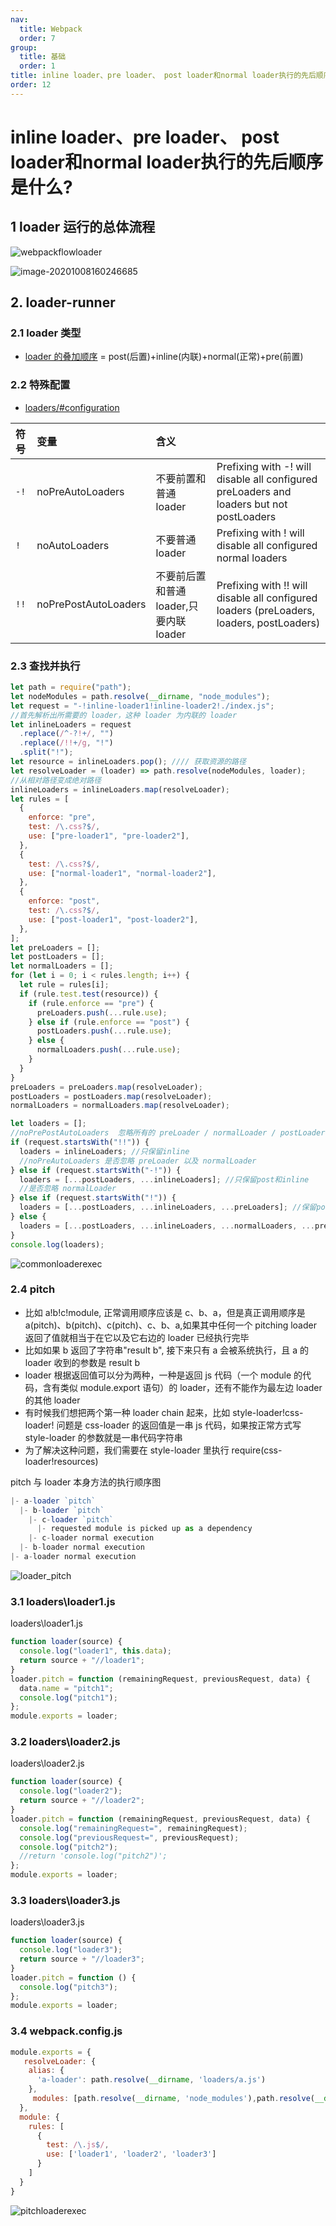 ```yaml
---
nav:
  title: Webpack
  order: 7
group:
  title: 基础
  order: 1
title: inline loader、pre loader、 post loader和normal loader执行的先后顺序是什么?
order: 12
---
```


# inline loader、pre loader、 post loader和normal loader执行的先后顺序是什么?

## 1 loader 运行的总体流程

![webpackflowloader](https://wsk-mweb.oss-cn-hangzhou.aliyuncs.com/ipic/2020-10-08-080232.png)

![image-20201008160246685](https://wsk-mweb.oss-cn-hangzhou.aliyuncs.com/ipic/2020-10-08-080248.png)

## 2. loader-runner

### 2.1 loader 类型

- [loader 的叠加顺序](https://github.com/webpack/webpack/blob/v4.39.3/lib/NormalModuleFactory.js#L159-L339) = post(后置)+inline(内联)+normal(正常)+pre(前置)

### 2.2 特殊配置

- [loaders/#configuration](https://webpack.js.org/concepts/loaders/#configuration)

| 符号 | 变量                 | 含义                                    |                                                              |
| :--- | :------------------- | :-------------------------------------- | ------------------------------------------------------------ |
| `-!` | noPreAutoLoaders     | 不要前置和普通 loader                   | Prefixing with -! will disable all configured preLoaders and loaders but not postLoaders |
| `!`  | noAutoLoaders        | 不要普通 loader                         | Prefixing with ! will disable all configured normal loaders  |
| `!!` | noPrePostAutoLoaders | 不要前后置和普通 loader,只要内联 loader | Prefixing with !! will disable all configured loaders (preLoaders, loaders, postLoaders) |

### 2.3 查找并执行

```js
let path = require("path");
let nodeModules = path.resolve(__dirname, "node_modules");
let request = "-!inline-loader1!inline-loader2!./index.js";
//首先解析出所需要的 loader，这种 loader 为内联的 loader
let inlineLoaders = request
  .replace(/^-?!+/, "")
  .replace(/!!+/g, "!")
  .split("!");
let resource = inlineLoaders.pop(); //// 获取资源的路径
let resolveLoader = (loader) => path.resolve(nodeModules, loader);
//从相对路径变成绝对路径
inlineLoaders = inlineLoaders.map(resolveLoader);
let rules = [
  {
    enforce: "pre",
    test: /\.css?$/,
    use: ["pre-loader1", "pre-loader2"],
  },
  {
    test: /\.css?$/,
    use: ["normal-loader1", "normal-loader2"],
  },
  {
    enforce: "post",
    test: /\.css?$/,
    use: ["post-loader1", "post-loader2"],
  },
];
let preLoaders = [];
let postLoaders = [];
let normalLoaders = [];
for (let i = 0; i < rules.length; i++) {
  let rule = rules[i];
  if (rule.test.test(resource)) {
    if (rule.enforce == "pre") {
      preLoaders.push(...rule.use);
    } else if (rule.enforce == "post") {
      postLoaders.push(...rule.use);
    } else {
      normalLoaders.push(...rule.use);
    }
  }
}
preLoaders = preLoaders.map(resolveLoader);
postLoaders = postLoaders.map(resolveLoader);
normalLoaders = normalLoaders.map(resolveLoader);

let loaders = [];
//noPrePostAutoLoaders  忽略所有的 preLoader / normalLoader / postLoader
if (request.startsWith("!!")) {
  loaders = inlineLoaders; //只保留inline
  //noPreAutoLoaders 是否忽略 preLoader 以及 normalLoader
} else if (request.startsWith("-!")) {
  loaders = [...postLoaders, ...inlineLoaders]; //只保留post和inline
  //是否忽略 normalLoader
} else if (request.startsWith("!")) {
  loaders = [...postLoaders, ...inlineLoaders, ...preLoaders]; //保留post inline pre
} else {
  loaders = [...postLoaders, ...inlineLoaders, ...normalLoaders, ...preLoaders];
}
console.log(loaders);
```

![commonloaderexec](https://wsk-mweb.oss-cn-hangzhou.aliyuncs.com/ipic/2020-10-08-080303.png)

### 2.4 pitch

- 比如 a!b!c!module, 正常调用顺序应该是 c、b、a，但是真正调用顺序是 a(pitch)、b(pitch)、c(pitch)、c、b、a,如果其中任何一个 pitching loader 返回了值就相当于在它以及它右边的 loader 已经执行完毕
- 比如如果 b 返回了字符串"result b", 接下来只有 a 会被系统执行，且 a 的 loader 收到的参数是 result b
- loader 根据返回值可以分为两种，一种是返回 js 代码（一个 module 的代码，含有类似 module.export 语句）的 loader，还有不能作为最左边 loader 的其他 loader
- 有时候我们想把两个第一种 loader chain 起来，比如 style-loader!css-loader! 问题是 css-loader 的返回值是一串 js 代码，如果按正常方式写 style-loader 的参数就是一串代码字符串
- 为了解决这种问题，我们需要在 style-loader 里执行 require(css-loader!resources)

pitch 与 loader 本身方法的执行顺序图

```js
|- a-loader `pitch`
  |- b-loader `pitch`
    |- c-loader `pitch`
      |- requested module is picked up as a dependency
    |- c-loader normal execution
  |- b-loader normal execution
|- a-loader normal execution
```

![loader_pitch](https://wsk-mweb.oss-cn-hangzhou.aliyuncs.com/ipic/2020-10-08-080309.jpg)

### 3.1 loaders\loader1.js

loaders\loader1.js

```js
function loader(source) {
  console.log("loader1", this.data);
  return source + "//loader1";
}
loader.pitch = function (remainingRequest, previousRequest, data) {
  data.name = "pitch1";
  console.log("pitch1");
};
module.exports = loader;
```

### 3.2 loaders\loader2.js

loaders\loader2.js

```js
function loader(source) {
  console.log("loader2");
  return source + "//loader2";
}
loader.pitch = function (remainingRequest, previousRequest, data) {
  console.log("remainingRequest=", remainingRequest);
  console.log("previousRequest=", previousRequest);
  console.log("pitch2");
  //return 'console.log("pitch2")';
};
module.exports = loader;
```

### 3.3 loaders\loader3.js

loaders\loader3.js

```js
function loader(source) {
  console.log("loader3");
  return source + "//loader3";
}
loader.pitch = function () {
  console.log("pitch3");
};
module.exports = loader;
```

### 3.4 webpack.config.js

```js
module.exports = {
   resolveLoader: {
    alias: {
      'a-loader': path.resolve(__dirname, 'loaders/a.js')
    },
     modules: [path.resolve(__dirname, 'node_modules'),path.resolve(__dirname, 'loader')]
  },
  module: {
    rules: [
      {
        test: /\.js$/,
        use: ['loader1', 'loader2', 'loader3']
      }
    ]
  }
}
```

![pitchloaderexec](https://wsk-mweb.oss-cn-hangzhou.aliyuncs.com/ipic/2020-10-08-080314.png)